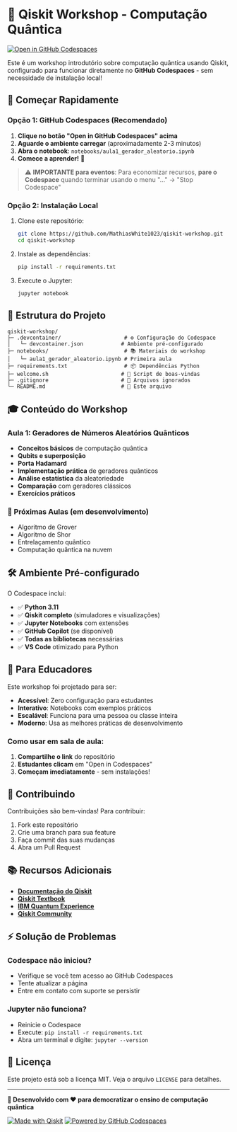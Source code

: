 # 🌟 Qiskit Workshop - Computação Quântica

[![Open in GitHub Codespaces](https://github.com/codespaces/badge.svg)](https://codespaces.new/MathiasWhite1023/qiskit-workshop)

Este é um workshop introdutório sobre computação quântica usando Qiskit, configurado para funcionar diretamente no **GitHub Codespaces** - sem necessidade de instalação local!

## 🚀 Começar Rapidamente

### Opção 1: GitHub Codespaces (Recomendado)
1. **Clique no botão "Open in GitHub Codespaces" acima**
2. **Aguarde o ambiente carregar** (aproximadamente 2-3 minutos)
3. **Abra o notebook**: `notebooks/aula1_gerador_aleatorio.ipynb`
4. **Comece a aprender!** 🎉

> ⚠️ **IMPORTANTE para eventos**: Para economizar recursos, **pare o Codespace** quando terminar usando o menu "..." → "Stop Codespace"

### Opção 2: Instalação Local
1. Clone este repositório:
   ```bash
   git clone https://github.com/MathiasWhite1023/qiskit-workshop.git
   cd qiskit-workshop
   ```
2. Instale as dependências:
   ```bash
   pip install -r requirements.txt
   ```
3. Execute o Jupyter:
   ```bash
   jupyter notebook
   ```

## 📁 Estrutura do Projeto

```
qiskit-workshop/
├─ .devcontainer/                    # ⚙️ Configuração do Codespace
│   └─ devcontainer.json            # Ambiente pré-configurado
├─ notebooks/                        # 📚 Materiais do workshop
│   └─ aula1_gerador_aleatorio.ipynb # Primeira aula
├─ requirements.txt                  # 📦 Dependências Python
├─ welcome.sh                       # 👋 Script de boas-vindas
├─ .gitignore                       # 🚫 Arquivos ignorados
└─ README.md                        # 📖 Este arquivo
```

## 🎓 Conteúdo do Workshop

### Aula 1: Geradores de Números Aleatórios Quânticos
- **Conceitos básicos** de computação quântica
- **Qubits e superposição**
- **Porta Hadamard**
- **Implementação prática** de geradores quânticos
- **Análise estatística** da aleatoriedade
- **Comparação** com geradores clássicos
- **Exercícios práticos**

### 🔮 Próximas Aulas (em desenvolvimento)
- Algoritmo de Grover
- Algoritmo de Shor
- Entrelaçamento quântico
- Computação quântica na nuvem

## 🛠 Ambiente Pré-configurado

O Codespace inclui:
- ✅ **Python 3.11**
- ✅ **Qiskit completo** (simuladores e visualizações)
- ✅ **Jupyter Notebooks** com extensões
- ✅ **GitHub Copilot** (se disponível)
- ✅ **Todas as bibliotecas** necessárias
- ✅ **VS Code** otimizado para Python

## 🎯 Para Educadores

Este workshop foi projetado para ser:
- **Acessível**: Zero configuração para estudantes
- **Interativo**: Notebooks com exemplos práticos
- **Escalável**: Funciona para uma pessoa ou classe inteira
- **Moderno**: Usa as melhores práticas de desenvolvimento

### Como usar em sala de aula:
1. **Compartilhe o link** do repositório
2. **Estudantes clicam** em "Open in Codespaces"
3. **Começam imediatamente** - sem instalações!

## 🤝 Contribuindo

Contribuições são bem-vindas! Para contribuir:
1. Fork este repositório
2. Crie uma branch para sua feature
3. Faça commit das suas mudanças
4. Abra um Pull Request

## 📚 Recursos Adicionais

- **[Documentação do Qiskit](https://qiskit.org/documentation/)**
- **[Qiskit Textbook](https://qiskit.org/textbook/)**
- **[IBM Quantum Experience](https://quantum-computing.ibm.com/)**
- **[Qiskit Community](https://qiskit.org/advocates/)**

## ⚡ Solução de Problemas

### Codespace não iniciou?
- Verifique se você tem acesso ao GitHub Codespaces
- Tente atualizar a página
- Entre em contato com suporte se persistir

### Jupyter não funciona?
- Reinicie o Codespace
- Execute: `pip install -r requirements.txt`
- Abra um terminal e digite: `jupyter --version`

## 📄 Licença

Este projeto está sob a licença MIT. Veja o arquivo `LICENSE` para detalhes.

---

**🌟 Desenvolvido com ❤️ para democratizar o ensino de computação quântica**

[![Made with Qiskit](https://img.shields.io/badge/Made%20with-Qiskit-6929C4.svg)](https://qiskit.org/)
[![Powered by GitHub Codespaces](https://img.shields.io/badge/Powered%20by-GitHub%20Codespaces-181717.svg)](https://github.com/features/codespaces)